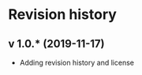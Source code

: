 Revision history 
===========================
v 1.0.* (2019-11-17)
----------------------
*   Adding revision history and license